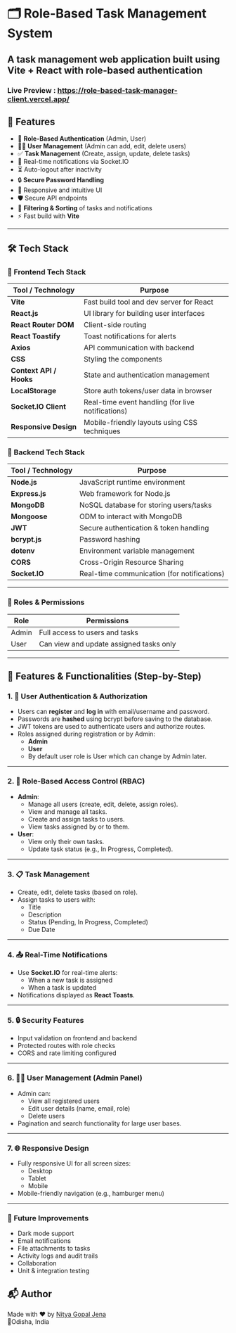 # 🗂️ Role-Based Task Management System

## A task management web application built using **Vite + React** with **role-based authentication**

### Live Preview : https://role-based-task-manager-client.vercel.app/

## 🚀 Features

- 🔐 **Role-Based Authentication** (Admin, User)
- 🧑‍💼 **User Management** (Admin can add, edit, delete users)
- ✅ **Task Management** (Create, assign, update, delete tasks)
- 📢 Real-time notifications via Socket.IO
- ⏳ Auto-logout after inactivity
- 🔒 **Secure Password Handling**
- 🧠 Responsive and intuitive UI
- 🛡️ Secure API endpoints
- 📁 **Filtering & Sorting** of tasks and notifications
- ⚡ Fast build with **Vite**

---

## 🛠️ Tech Stack

### 🎨 Frontend Tech Stack

| Tool / Technology       | Purpose                                           |
| ----------------------- | ------------------------------------------------- |
| **Vite**                | Fast build tool and dev server for React          |
| **React.js**            | UI library for building user interfaces           |
| **React Router DOM**    | Client-side routing                               |
| **React Toastify**      | Toast notifications for alerts                    |
| **Axios**               | API communication with backend                    |
| **CSS**                 | Styling the components                            |
| **Context API / Hooks** | State and authentication management               |
| **LocalStorage**        | Store auth tokens/user data in browser            |
| **Socket.IO Client**    | Real-time event handling (for live notifications) |
| **Responsive Design**   | Mobile-friendly layouts using CSS techniques      |

### 🧰 Backend Tech Stack

| Tool / Technology | Purpose                                     |
| ----------------- | ------------------------------------------- |
| **Node.js**       | JavaScript runtime environment              |
| **Express.js**    | Web framework for Node.js                   |
| **MongoDB**       | NoSQL database for storing users/tasks      |
| **Mongoose**      | ODM to interact with MongoDB                |
| **JWT**           | Secure authentication & token handling      |
| **bcrypt.js**     | Password hashing                            |
| **dotenv**        | Environment variable management             |
| **CORS**          | Cross-Origin Resource Sharing               |
| **Socket.IO**     | Real-time communication (for notifications) |

---

### 🔐 Roles & Permissions

| Role  | Permissions                             |
| ----- | --------------------------------------- |
| Admin | Full access to users and tasks          |
| User  | Can view and update assigned tasks only |

---

## 📌 Features & Functionalities (Step-by-Step)

### 1. 🔐 User Authentication & Authorization

- Users can **register** and **log in** with email/username and password.
- Passwords are **hashed** using bcrypt before saving to the database.
- JWT tokens are used to authenticate users and authorize routes.
- Roles assigned during registration or by Admin:
  - **Admin**
  - **User**
  - By default user role is User which can change by Admin later.

---

### 2. 👥 Role-Based Access Control (RBAC)

- **Admin**:
  - Manage all users (create, edit, delete, assign roles).
  - View and manage all tasks.
  - Create and assign tasks to users.
  - View tasks assigned by or to them.
- **User**:
  - View only their own tasks.
  - Update task status (e.g., In Progress, Completed).

---

### 3. 📋 Task Management

- Create, edit, delete tasks (based on role).
- Assign tasks to users with:
  - Title
  - Description
  - Status (Pending, In Progress, Completed)
  - Due Date

---

### 4. 📤 Real-Time Notifications

- Use **Socket.IO** for real-time alerts:
  - When a new task is assigned
  - When a task is updated
- Notifications displayed as **React Toasts**.

---

### 5. 🔒 Security Features

- Input validation on frontend and backend
- Protected routes with role checks
- CORS and rate limiting configured

---

### 6. 🧑‍💼 User Management (Admin Panel)

- Admin can:
  - View all registered users
  - Edit user details (name, email, role)
  - Delete users
- Pagination and search functionality for large user bases.

---

### 7. 🌐 Responsive Design

- Fully responsive UI for all screen sizes:
  - Desktop
  - Tablet
  - Mobile
- Mobile-friendly navigation (e.g., hamburger menu)

---

### 🚧 Future Improvements

- Dark mode support
- Email notifications
- File attachments to tasks
- Activity logs and audit trails
- Collaboration
- Unit & integration testing

## 📬 Author

Made with ❤️ by [Nitya Gopal Jena](https://github.com/nitya-gopal-jena/role-based-task-manager)  
📍Odisha, India
